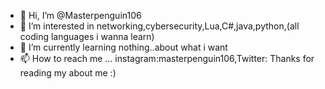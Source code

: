- 👋 Hi, I’m @Masterpenguin106
- 👀 I’m interested in networking,cybersecurity,Lua,C#,java,python,(all coding languages i wanna learn) 
- 🌱 I’m currently learning  nothing..about what i want
- 📫 How to reach me ... instagram:masterpenguin106,Twitter:
Thanks for reading my about me :)
